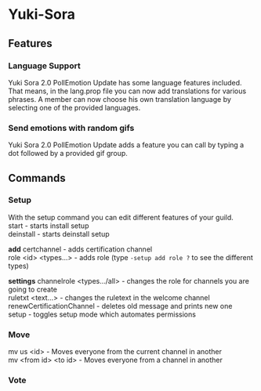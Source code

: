 # Yuki-Sora
## Features
### Language Support
Yuki Sora 2.0 PollEmotion Update has some language features included. That means, in the lang.prop file you can now add translations for various phrases. A member can now choose his own translation language by selecting one of the provided languages.
### Send emotions with random gifs
Yuki Sora 2.0 PollEmotion Update adds a feature you can call by typing a dot followed by a provided gif group.
## Commands
### Setup
With the setup command you can edit different features of your guild.  
start - starts install setup  
deinstall - starts deinstall setup  

**add**
certchannel <id> - adds certification channel  
role \<id\> \<types...\> - adds role (type `-setup add role ?` to see the different types)
  
**settings**
channelrole \<types.../all\> - changes the role for channels you are going to create  
ruletxt <text...> - changes the ruletext in the welcome channel  
renewCertificationChannel - deletes old message and prints new one  
setup - toggles setup mode which automates permissions
### Move
mv us \<id\> - Moves everyone from the current channel in another  
mv \<from id\> \<to id\> - Moves everyone from a channel in another
### Vote
  

